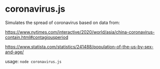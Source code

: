 # coronavirus.js

Simulates the spread of coronavirus based on data from:

https://www.nytimes.com/interactive/2020/world/asia/china-coronavirus-contain.html#contagiousperiod

https://www.statista.com/statistics/241488/population-of-the-us-by-sex-and-age/

usage: 
`node coronavirus.js`
